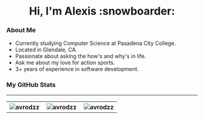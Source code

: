 <!-- Header -->
<h1 align="center">Hi, I'm Alexis :snowboarder:</h1>

<!-- About Me -->
<h3 align="left">About Me</h3>

- Currently studying Computer Science at Pasadena City College.
- Located in Glendale, CA.
- Passionate about asking the how's and why's in life.
- Ask me about my love for action sports.
- 3+ years of experience in software development.

<!-- GitHub Stats -->
<h3 align="left">My GitHub Stats</h4>

---

<table align="center">
  <tr> 
    <th> 
      <img align="left" src="https://github-readme-stats.vercel.app/api/top-langs?username=avrodzz&langs_count=7&show_icons=true&locale=en&layout=compact&theme=ocean_dark" alt="avrodzz" />
    </th>
    <th>   
      <img align="center" src="https://github-readme-stats.vercel.app/api?username=avrodzz&show_icons=true&locale=en&theme=ocean_dark" alt="avrodzz" />
    </th>
    <th> 
      <img align="right" src="https://github-readme-streak-stats.herokuapp.com/?user=avrodzz&theme=ocean_dark" alt="avrodzz" />
    </th>
  </tr>
  
</table>







